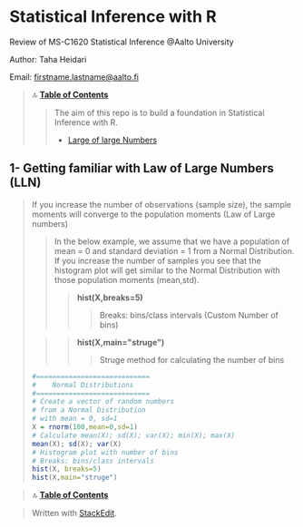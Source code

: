 # Statistical Inference with R
Review of MS-C1620 Statistical Inference @Aalto University

Author:  Taha Heidari

Email: firstname.lastname@aalto.fi

<a id='TOC'></a>

>🔝	<a href='#TOC'><b>Table of Contents</b></a>
>> The aim of this repo is to build a foundation in  Statistical Inference with R. 
>> * <a href='#1.0'> Large of large Numbers</a>




<a id='1.0'></a>
## 1- Getting familiar with Law of Large Numbers (LLN)
> If you increase the number of observations (sample size), the sample moments will converge to the population moments (Law of Large numbers)
>> In the below example, we assume that we have a population of mean = 0 and standard deviation = 1 from a Normal Distribution. If you increase the number of samples you see that the histogram plot will get similar to the Normal Distribution with those population moments (mean,std). 
>>>**hist(X,breaks=5)**
>>>>Breaks: bins/class intervals (Custom Number of bins)
>
>>>**hist(X,main="struge")** 
>>>>Struge method for calculating the number of bins
> ```R
> #============================
> #    Normal Distributions
> #============================
> # Create a vector of random numbers
> # from a Normal Distribution
> # with mean = 0, sd=1
> X = rnorm(100,mean=0,sd=1)
> # Calculate mean(X); sd(X); var(X); min(X); max(X)
> mean(X); sd(X); var(X)
> # Histogram plot with number of bins
> # Breaks: bins/class intervals 
> hist(X, breaks=5) 
> hist(X,main="struge")
> ```

>🔝	<a href='#TOC'><b>Table of Contents</b></a>


> Written with [StackEdit](https://stackedit.io/).
